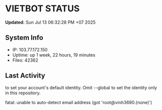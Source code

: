 # VIETBOT STATUS
**Updated**: Sun Jul 13 06:32:28 PM +07 2025

## System Info
- IP: 103.77.172.150
- Uptime: up 1 week, 22 hours, 19 minutes
- Files: 42362

## Last Activity

to set your account's default identity.
Omit --global to set the identity only in this repository.

fatal: unable to auto-detect email address (got 'root@vinh3690.(none)')
